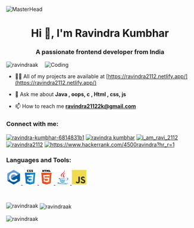 ![MasterHead](https://www.edu360.com.my/images/banners/coding-banner.png)

<h1 align="center">Hi 👋, I'm Ravindra Kumbhar</h1>
<h3 align="center">A passionate frontend developer from India</h3>

<img align="right" alt="Coding" width="400" src="https://i.pinimg.com/originals/54/e3/7d/54e37d8074ebcde1d96c77d7b2a7f310.gif">

<p align="left"> <img src="https://komarev.com/ghpvc/?username=ravindraak&label=Profile%20views&color=0e75b6&style=flat" alt="ravindraak" /> </p>

- 👨‍💻 All of my projects are available at [https://ravindra2112.netlify.app/](https://ravindra2112.netlify.app/)

- 💬 Ask me about **Java , oops, c , Html , css, js**

- 📫 How to reach me **ravindra21122k@gmail.com**

<h3 align="left">Connect with me:</h3>
<p align="left">
<a href="https://linkedin.com/in/ravindra-kumbhar-6814831b1" target="blank"><img align="center" src="https://raw.githubusercontent.com/rahuldkjain/github-profile-readme-generator/master/src/images/icons/Social/linked-in-alt.svg" alt="ravindra-kumbhar-6814831b1" height="30" width="40" /></a>
<a href="https://fb.com/ravindra kumbhar" target="blank"><img align="center" src="https://raw.githubusercontent.com/rahuldkjain/github-profile-readme-generator/master/src/images/icons/Social/facebook.svg" alt="ravindra kumbhar" height="30" width="40" /></a>
<a href="https://instagram.com/i_am_ravi_2112" target="blank"><img align="center" src="https://raw.githubusercontent.com/rahuldkjain/github-profile-readme-generator/master/src/images/icons/Social/instagram.svg" alt="i_am_ravi_2112" height="30" width="40" /></a>
<a href="https://www.codechef.com/users/ravindra2112" target="blank"><img align="center" src="https://cdn.jsdelivr.net/npm/simple-icons@3.1.0/icons/codechef.svg" alt="ravindra2112" height="30" width="40" /></a>
<a href="https://www.hackerrank.com/https://www.hackerrank.com/4500ravindra?hr_r=1" target="blank"><img align="center" src="https://raw.githubusercontent.com/rahuldkjain/github-profile-readme-generator/master/src/images/icons/Social/hackerrank.svg" alt="https://www.hackerrank.com/4500ravindra?hr_r=1" height="30" width="40" /></a>
</p>

<h3 align="left">Languages and Tools:</h3>
<p align="left"> <a href="https://www.cprogramming.com/" target="_blank" rel="noreferrer"> <img src="https://raw.githubusercontent.com/devicons/devicon/master/icons/c/c-original.svg" alt="c" width="40" height="40"/> </a> <a href="https://www.w3schools.com/css/" target="_blank" rel="noreferrer"> <img src="https://raw.githubusercontent.com/devicons/devicon/master/icons/css3/css3-original-wordmark.svg" alt="css3" width="40" height="40"/> </a> <a href="https://www.w3.org/html/" target="_blank" rel="noreferrer"> <img src="https://raw.githubusercontent.com/devicons/devicon/master/icons/html5/html5-original-wordmark.svg" alt="html5" width="40" height="40"/> </a> <a href="https://www.java.com" target="_blank" rel="noreferrer"> <img src="https://raw.githubusercontent.com/devicons/devicon/master/icons/java/java-original.svg" alt="java" width="40" height="40"/> </a> <a href="https://developer.mozilla.org/en-US/docs/Web/JavaScript" target="_blank" rel="noreferrer"> <img src="https://raw.githubusercontent.com/devicons/devicon/master/icons/javascript/javascript-original.svg" alt="javascript" width="40" height="40"/> </a> </p><br>

<p><img align="left" src="https://github-readme-stats.vercel.app/api/top-langs?username=ravindraak&show_icons=true&locale=en&layout=compact" alt="ravindraak" /></p>

<p>&nbsp;<img align="center" src="https://github-readme-stats.vercel.app/api?username=ravindraak&show_icons=true&locale=en" alt="ravindraak" /></p>

<p><img align="center" src="https://github-readme-streak-stats.herokuapp.com/?user=ravindraak&" alt="ravindraak" /></p>
